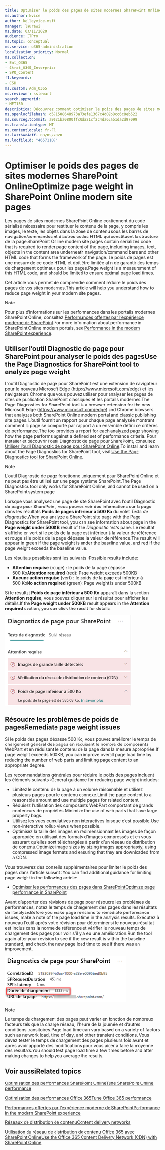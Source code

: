 ```yaml
---
title: Optimiser le poids des pages de sites modernes SharePoint Online
ms.author: kvice
author: kelleyvice-msft
manager: laurawi
ms.date: 03/11/2020
audience: ITPro
ms.topic: conceptual
ms.service: o365-administration
localization_priority: Normal
ms.collection:
- Ent_O365
- Strat_O365_Enterprise
- SPO_Content
f1.keywords:
- CSH
ms.custom: Adm_O365
ms.reviewer: sstewart
search.appverid:
- MET150
description: Découvrez comment optimiser le poids des pages de sites modernes SharePoint Online.
ms.openlocfilehash: d571508648973a73efe1367c4d09b8cc6c8eb522
ms.sourcegitcommit: a9021ba0800ffc0da21cf2c4da67ab1da2d97099
ms.translationtype: MT
ms.contentlocale: fr-FR
ms.lasthandoff: 08/05/2020
ms.locfileid: "46571107"
---
```

# <a name="optimize-page-weight-in-sharepoint-online-modern-site-pages"></a><span data-ttu-id="2fd8c-103">Optimiser le poids des pages de sites modernes SharePoint Online</span><span class="sxs-lookup"><span data-stu-id="2fd8c-103">Optimize page weight in SharePoint Online modern site pages</span></span>

<span data-ttu-id="2fd8c-104">Les pages de sites modernes SharePoint Online contiennent du code sérialisé nécessaire pour restituer le contenu de la page, y compris les images, le texte, les objets dans la zone de contenu sous les barres de navigation/commandes et d’autres codes HTML qui constituent la structure de la page.</span><span class="sxs-lookup"><span data-stu-id="2fd8c-104">SharePoint Online modern site pages contain serialized code that is required to render page content of the page, including images, text, objects in the content area underneath navigation/command bars and other HTML code that forms the framework of the page.</span></span> <span data-ttu-id="2fd8c-105">Le poids de pages est une mesure de ce code HTML et doit être limitée afin de garantir des temps de chargement optimaux pour les pages.</span><span class="sxs-lookup"><span data-stu-id="2fd8c-105">Page weight is a measurement of this HTML code, and should be limited to ensure optimal page load times.</span></span>

<span data-ttu-id="2fd8c-106">Cet article vous permet de comprendre comment réduire le poids des pages de vos sites modernes.</span><span class="sxs-lookup"><span data-stu-id="2fd8c-106">This article will help you understand how to reduce page weight in your modern site pages.</span></span>

>[!NOTE]
><span data-ttu-id="2fd8c-107">Pour plus d’informations sur les performances dans les portails modernes SharePoint Online, consultez [Performances offertes par l’expérience moderne de SharePoint](https://docs.microsoft.com/sharepoint/modern-experience-performance).</span><span class="sxs-lookup"><span data-stu-id="2fd8c-107">For more information about performance in SharePoint Online modern portals, see [Performance in the modern SharePoint experience](https://docs.microsoft.com/sharepoint/modern-experience-performance).</span></span>

## <a name="use-the-page-diagnostics-for-sharepoint-tool-to-analyze-page-weight"></a><span data-ttu-id="2fd8c-108">Utiliser l’outil Diagnostic de page pour SharePoint pour analyser le poids des pages</span><span class="sxs-lookup"><span data-stu-id="2fd8c-108">Use the Page Diagnostics for SharePoint tool to analyze page weight</span></span>

<span data-ttu-id="2fd8c-109">L’outil Diagnostic de page pour SharePoint est une extension de navigateur pour le nouveau Microsoft Edge (https://www.microsoft.com/edge) et les navigateurs Chrome que vous pouvez utiliser pour analyser les pages de sites de publication SharePoint classiques et les portails modernes.</span><span class="sxs-lookup"><span data-stu-id="2fd8c-109">The Page Diagnostics for SharePoint tool is a browser extension for the new Microsoft Edge (https://www.microsoft.com/edge) and Chrome browsers that analyzes both SharePoint Online modern portal and classic publishing site pages.</span></span> <span data-ttu-id="2fd8c-110">L’outil fournit un rapport pour chaque page analysée montrant comment la page se comporte par rapport à un ensemble défini de critères de performance.</span><span class="sxs-lookup"><span data-stu-id="2fd8c-110">The tool provides a report for each analyzed page showing how the page performs against a defined set of performance criteria.</span></span> <span data-ttu-id="2fd8c-111">Pour installer et découvrir l’outil Diagnostic de page pour SharePoint, consultez [Utiliser l’outil Diagnostic de page pour SharePoint Online](page-diagnostics-for-spo.md).</span><span class="sxs-lookup"><span data-stu-id="2fd8c-111">To install and learn about the Page Diagnostics for SharePoint tool, visit [Use the Page Diagnostics tool for SharePoint Online](page-diagnostics-for-spo.md).</span></span>

>[!NOTE]
><span data-ttu-id="2fd8c-112">L’outil Diagnostic de page fonctionne uniquement pour SharePoint Online et ne peut pas être utilisé sur une page système SharePoint.</span><span class="sxs-lookup"><span data-stu-id="2fd8c-112">The Page Diagnostics tool only works for SharePoint Online, and cannot be used on a SharePoint system page.</span></span>

<span data-ttu-id="2fd8c-113">Lorsque vous analysez une page de site SharePoint avec l’outil Diagnostic de page pour SharePoint, vous pouvez voir des informations sur la page dans les résultats **Poids de pages inférieur à 500 Ko** du volet _Tests de diagnostic_.</span><span class="sxs-lookup"><span data-stu-id="2fd8c-113">When you analyze a SharePoint site page with the Page Diagnostics for SharePoint tool, you can see information about page in the **Page weight under 500KB** result of the _Diagnostic tests_ pane.</span></span> <span data-ttu-id="2fd8c-114">Le résultat s’affiche en vert si le poids de la page est inférieur à la valeur de référence et rouge si le poids de la page dépasse la valeur de référence.</span><span class="sxs-lookup"><span data-stu-id="2fd8c-114">The result will appear in green if the page weight is under the baseline value, and red if the page weight exceeds the baseline value.</span></span>

<span data-ttu-id="2fd8c-115">Les résultats possibles sont les suivants :</span><span class="sxs-lookup"><span data-stu-id="2fd8c-115">Possible results include:</span></span>

- <span data-ttu-id="2fd8c-116">**Attention requise** (rouge) : le poids de la page dépasse 500 Ko</span><span class="sxs-lookup"><span data-stu-id="2fd8c-116">**Attention required** (red): Page weight exceeds 500KB</span></span>
- <span data-ttu-id="2fd8c-117">**Aucune action requise** (vert) : le poids de la page est inférieur à 500 Ko</span><span class="sxs-lookup"><span data-stu-id="2fd8c-117">**No action required** (green): Page weight is under 500KB</span></span>

<span data-ttu-id="2fd8c-118">Si le résultat **Poids de page inférieur à 500 Ko** apparaît dans la section **Attention requise**, vous pouvez cliquer sur le résultat pour afficher les détails.</span><span class="sxs-lookup"><span data-stu-id="2fd8c-118">If the **Page weight under 500KB** result appears in the **Attention required** section, you can click the result for details.</span></span>

![Résultats de requêtes à SharePoint](media/modern-portal-optimization/pagediag-page-weight.png)

## <a name="remediate-page-weight-issues"></a><span data-ttu-id="2fd8c-120">Résoudre les problèmes de poids de pages</span><span class="sxs-lookup"><span data-stu-id="2fd8c-120">Remediate page weight issues</span></span>

<span data-ttu-id="2fd8c-121">Si le poids des pages dépasse 500 Ko, vous pouvez améliorer le temps de chargement général des pages en réduisant le nombre de composants WebPart et en réduisant le contenu de la page dans la mesure appropriée.</span><span class="sxs-lookup"><span data-stu-id="2fd8c-121">If page weight exceeds 500KB, you can improve overall page load time by reducing the number of web parts and limiting page content to an appropriate degree.</span></span>

<span data-ttu-id="2fd8c-122">Les recommandations générales pour réduire le poids des pages incluent les éléments suivants :</span><span class="sxs-lookup"><span data-stu-id="2fd8c-122">General guidance for reducing page weight includes:</span></span>

- <span data-ttu-id="2fd8c-123">Limitez le contenu de la page à un volume raisonnable et utilisez plusieurs pages pour le contenu connexe.</span><span class="sxs-lookup"><span data-stu-id="2fd8c-123">Limit the page content to a reasonable amount and use multiple pages for related content.</span></span>
- <span data-ttu-id="2fd8c-124">Réduisez l’utilisation des composants WebPart comportant de grands conteneurs de propriétés.</span><span class="sxs-lookup"><span data-stu-id="2fd8c-124">Minimize the use of web parts that have large property bags.</span></span>
- <span data-ttu-id="2fd8c-125">Utilisez les vues cumulatives non interactives lorsque c’est possible.</span><span class="sxs-lookup"><span data-stu-id="2fd8c-125">Use non-interactive rollup views when possible.</span></span>
- <span data-ttu-id="2fd8c-126">Optimisez la taille des images en redimensionnant les images de façon appropriée en utilisant des formats d’images compressés et en vous assurant qu’elles sont téléchargées à partir d’un réseau de distribution de contenu.</span><span class="sxs-lookup"><span data-stu-id="2fd8c-126">Optimize image sizes by sizing images appropriately, using compressed image formats and ensuring that they are downloaded from a CDN.</span></span>

<span data-ttu-id="2fd8c-127">Vous trouverez des conseils supplémentaires pour limiter le poids des pages dans l’article suivant :</span><span class="sxs-lookup"><span data-stu-id="2fd8c-127">You can find additional guidance for limiting page weight in the following article:</span></span>

- [<span data-ttu-id="2fd8c-128">Optimiser les performances des pages dans SharePoint</span><span class="sxs-lookup"><span data-stu-id="2fd8c-128">Optimize page performance in SharePoint</span></span>](https://docs.microsoft.com/sharepoint/dev/general-development/optimize-page-performance-in-sharepoint)

<span data-ttu-id="2fd8c-129">Avant d’apporter des révisions de page pour résoudre les problèmes de performances, notez le temps de chargement des pages dans les résultats de l’analyse.</span><span class="sxs-lookup"><span data-stu-id="2fd8c-129">Before you make page revisions to remediate performance issues, make a note of the page load time in the analysis results.</span></span> <span data-ttu-id="2fd8c-130">Exécutez à nouveau l’outil après votre révision pour déterminer si le nouveau résultat est inclus dans la norme de référence et vérifier le nouveau temps de chargement des pages pour voir s’il y a eu une amélioration.</span><span class="sxs-lookup"><span data-stu-id="2fd8c-130">Run the tool again after your revision to see if the new result is within the baseline standard, and check the new page load time to see if there was an improvement.</span></span>

![Résultats du temps de chargement des pages](media/modern-portal-optimization/pagediag-page-load-time.png)

>[!NOTE]
><span data-ttu-id="2fd8c-132">Le temps de chargement des pages peut varier en fonction de nombreux facteurs tels que la charge réseau, l’heure de la journée et d’autres conditions transitoires.</span><span class="sxs-lookup"><span data-stu-id="2fd8c-132">Page load time can vary based on a variety of factors such as network load, time of day, and other transient conditions.</span></span> <span data-ttu-id="2fd8c-133">Vous devez tester le temps de chargement des pages plusieurs fois avant et après avoir apporté des modifications pour vous aider à faire la moyenne des résultats.</span><span class="sxs-lookup"><span data-stu-id="2fd8c-133">You should test page load time a few times before and after making changes to help you average the results.</span></span>

## <a name="related-topics"></a><span data-ttu-id="2fd8c-134">Voir aussi</span><span class="sxs-lookup"><span data-stu-id="2fd8c-134">Related topics</span></span>

[<span data-ttu-id="2fd8c-135">Optimisation des performances SharePoint Online</span><span class="sxs-lookup"><span data-stu-id="2fd8c-135">Tune SharePoint Online performance</span></span>](tune-sharepoint-online-performance.md)

[<span data-ttu-id="2fd8c-136">Optimisation des performances Office 365</span><span class="sxs-lookup"><span data-stu-id="2fd8c-136">Tune Office 365 performance</span></span>](tune-office-365-performance.md)

[<span data-ttu-id="2fd8c-137">Performances offertes par l’expérience moderne de SharePoint</span><span class="sxs-lookup"><span data-stu-id="2fd8c-137">Performance in the modern SharePoint experience</span></span>](https://docs.microsoft.com/sharepoint/modern-experience-performance)

[<span data-ttu-id="2fd8c-138">Réseaux de distribution de contenu</span><span class="sxs-lookup"><span data-stu-id="2fd8c-138">Content delivery networks</span></span>](content-delivery-networks.md)

[<span data-ttu-id="2fd8c-139">Utilisation du réseau de distribution de contenu Office 365 avec SharePoint Online</span><span class="sxs-lookup"><span data-stu-id="2fd8c-139">Use the Office 365 Content Delivery Network (CDN) with SharePoint Online</span></span>](use-office-365-cdn-with-spo.md)
